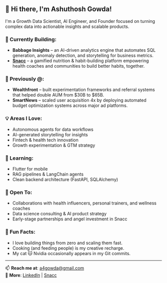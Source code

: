 ## 👋 Hi there, I'm Ashuthosh Gowda!

I'm a Growth Data Scientist, AI Engineer, and Founder focused on turning complex data into actionable insights and scalable products.  

### 🚀 Currently Building:
- **Babbage Insights** – an AI-driven analytics engine that automates SQL generation, anomaly detection, and storytelling for business metrics.
- **[Snacc](https://snacc.us)** – a gamified nutrition & habit-building platform empowering health coaches and communities to build better habits, together.

### 💼 Previously @:
- **Wealthfront** – built experimentation frameworks and referral systems that helped double AUM from $30B to $65B.
- **SmartNews** – scaled user acquisition 4x by deploying automated budget optimization systems across major ad platforms.

### 💡 Areas I Love:
- Autonomous agents for data workflows
- AI-generated storytelling for insights
- Fintech & health tech innovation
- Growth experimentation & GTM strategy

### 🧠 Learning:
- Flutter for mobile
- RAG pipelines & LangChain agents
- Clean backend architecture (FastAPI, SQLAlchemy)

### 🎯 Open To:
- Collaborations with health influencers, personal trainers, and wellness coaches
- Data science consulting & AI product strategy
- Early-stage partnerships and angel investment in Snacc

### 🧩 Fun Facts:
- I love building things from zero and scaling them fast.
- Cooking (and feeding people) is my creative recharge.
- My cat 🐱 Nvidia occasionally appears in my Git commits.

---

📫 **Reach me at**: [a4gowda@gmail.com](mailto:a4gowda@gmail.com)  
🔗 **More**: [LinkedIn](https://www.linkedin.com/in/ashuthoshgowda/) | [Snacc](https://snacc.us)
